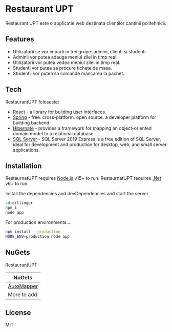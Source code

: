 # Restaurant UPT

Restaurant UPT  este o applicatie web destinata clientilor cantinii politehnicii.

## Features

- Utilizatorii se vor imparti in trei grupe: admini, clienti si studenti.
- Adminii vor putea adauga meniul zilei in timp real.
- Utilizatorii vor putea vedea meniul zilei in timp real.
- Studenti vor putea sa procure tichete de masa.
- Studentii vor putea sa comande mancarea la pachet.


## Tech

RestaurantUPT foloseste:

- [React] - a library for building user interfaces.
- [Spring] - free. cross-platform. open source. a developer platform for building backend.
- [Hibernate] - provides a framework for mapping an object-oriented domain model to a relational database.
- [SQL Server] - SQL Server 2019 Express is a free edition of SQL Server, ideal for development and production for desktop, web, and small server applications.



## Installation

RestaurnatUPT requires [Node.js](https://nodejs.org/) v15+ to run.
RestaurnatUPT requires [.Net](https://dotnet.microsoft.com/en-us/) v6+ to run.

Install the dependencies and devDependencies and start the server.

```sh
cd dillinger
npm i
node app
```

For production environments...

```sh
npm install --production
NODE_ENV=production node app
```

## NuGets

RestaurantUPT 

| NuGets |
| ------ | 
| [AutoMapper] | 
| More to add|



## License

MIT


 
   [React]: <https://reactjs.org/>
   [Spring]: <https://spring.io/>
   [Hibernate]: <https://hibernate.org/>
   [AutoMapper]: <https://www.nuget.org/packages/AutoMapper.Extensions.Microsoft.DependencyInjection/8.1.1?_src=template.>
   [SQL Server]: <https://www.microsoft.com/en-us/sql-server/sql-server-downloads>


